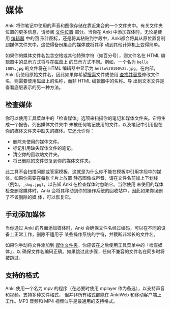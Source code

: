 # 媒体

Anki 将你笔记中使用的声音和图像存储在靠近集合的一个文件夹中。有关文件夹位置的更多信息，请参阅
[文件位置](files.md#文件位置) 部分。当你在 Anki 中添加媒体时，无论是使用 [编辑器](editing.md) 中的回
形针图标，还是将其粘贴到字段中，Anki都会将其从原位置复制到媒体文件夹中。这使得备份集合的媒体或将其移
动到其他计算机上变得简单。

如果你的媒体文件名包含空格或其他特殊字符（如百分号），则文件名在 HTML 编辑器中的显示方式将与在磁盘上
的显示方式不同。例如，一个名为 `hello 100%.jpg` 的文件将在 HTML 编辑器中显示为
`hello%20100%25.jpg`。在内部，Anki 仍使用原始文件名，因此如果你希望[搜索](searching.md)文件或使用
[查找并替换](browsing.md#查找并替换)修改文件名，则需要使用磁盘上的名称，而非 HTML 编辑器中的名称。导
出到文本文件是查看底层表示的另一种方法。

## 检查媒体

你可以使用工具菜单中的「检查媒体」选项来扫描你的笔记和媒体文件夹。它将生成一个报告，列出媒体文件夹中
未被任何笔记使用的文件，以及笔记中引用但在你的媒体文件夹中缺失的媒体。它还允许你：

- 删除未使用的媒体文件。
- 标记引用缺失媒体文件的笔记。
- 清空你的回收站文件夹。
- 将已删除的文件恢复到你的媒体文件夹。

此工具不会扫描问题或答案模板，这就是为什么你不能在模板中引用字段中的媒体。如果你需要在每张卡片上放置
静态图像或声音，请在文件名前加上下划线（例如，`_dog.jpg`），以告知 Anki 在检查媒体时忽略它。当你使用
未使用的媒体检查删除媒体时，Anki 会将其移动到你的操作系统的回收站中，因此如果你误删了不该删除的媒
体，可以恢复它。

## 手动添加媒体

当你通过 Anki 的界面添加媒体时，Anki 会确保文件名经过编码，可以在不同的设备上正常工作，删除不适用于
某些操作系统的字符，并截断非常长的文件名。

如果你手动将文件添加到 [媒体文件夹](files.md#文件位置)，你应该在之后使用工具菜单中的「检查媒体」，以
确保文件名编码正确。如果跳过此步骤，任何不兼容的文件名在同步时将被跳过。

## 支持的格式

Anki 使用一个名为 mpv 的程序（在必要时使用 mplayer 作为备选），以支持声音和视频。支持多种文件格式，
但并非所有格式都能在 AnkiWeb 和移动客户端上工作。MP3 音频和 MP4 视频似乎是最通用的支持格式。

